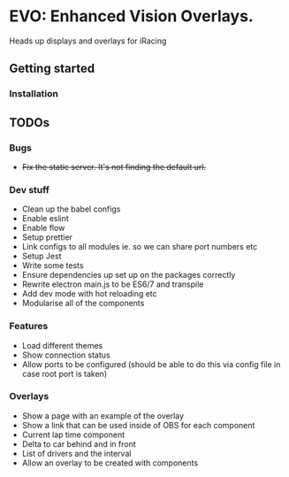 # EVO: Enhanced Vision Overlays. 
Heads up displays and overlays for iRacing

## Getting started

### Installation

## TODOs

### Bugs
* ~~Fix the static server. It's not finding the default url.~~

### Dev stuff
* Clean up the babel configs
* Enable eslint
* Enable flow
* Setup prettier
* Link configs to all modules ie. so we can share port numbers etc
* Setup Jest
* Write some tests
* Ensure dependencies up set up on the packages correctly
* Rewrite electron main.js to be ES6/7 and transpile
* Add dev mode with hot reloading etc 
* Modularise all of the components

### Features
* Load different themes
* Show connection status
* Allow ports to be configured (should be able to do this via config file in case root port is taken)

### Overlays
* Show a page with an example of the overlay
* Show a link that can be used inside of OBS for each component
* Current lap time component
* Delta to car behind and in front
* List of drivers and the interval
* Allow an overlay to be created with components

